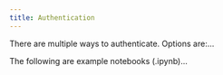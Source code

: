 ```yaml
---
title: Authentication 
---
```


There are multiple ways to authenticate. Options are:...


The following are example notebooks (.ipynb)...
